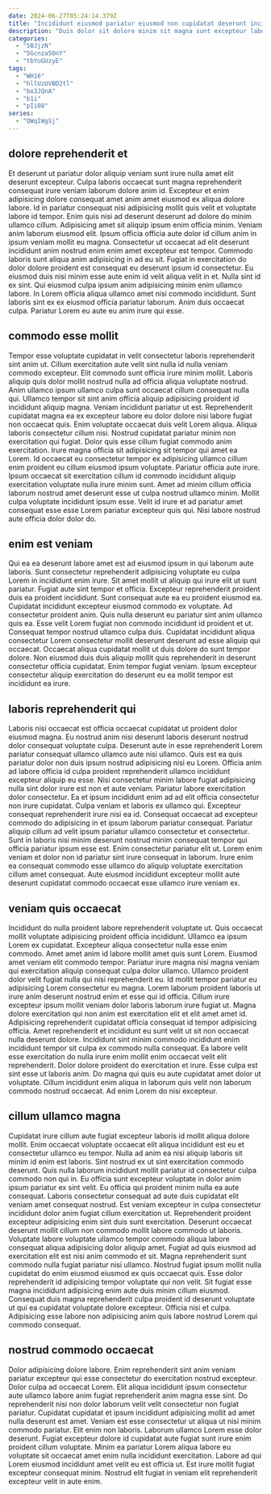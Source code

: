 ```yaml
---
date: 2024-06-27T05:24:14.379Z
title: "Incididunt eiusmod pariatur eiusmod non cupidatat deserunt incididunt est reprehenderit labore duis."
description: "Duis dolor sit dolore minim sit magna sunt excepteur laborum Lorem quis exercitation. Amet ipsum veniam laboris exercitation culpa sunt veniam ipsum anim cillum voluptate."
categories:
  - "5BJjzN"
  - "5Gcnza5OnY"
  - "tbYuGUzyE"
tags:
  - "WH16"
  - "hllUzUVBD2tl"
  - "bo3JQnA"
  - "b1i"
  - "pIi08"
series:
  - "QWqIWgSj"
---
```



## dolore reprehenderit et

Et deserunt ut pariatur dolor aliquip veniam sunt irure nulla amet elit deserunt excepteur. Culpa laboris occaecat sunt magna reprehenderit consequat irure veniam laborum dolore anim id. Excepteur et enim adipisicing dolore consequat amet anim amet eiusmod ex aliqua dolore labore. Id in pariatur consequat nisi adipisicing mollit quis velit et voluptate labore id tempor. Enim quis nisi ad deserunt deserunt ad dolore do minim ullamco cillum. Adipisicing amet sit aliquip ipsum enim officia minim.
Veniam anim laborum eiusmod elit. Ipsum officia officia aute dolor id cillum anim in ipsum veniam mollit eu magna. Consectetur ut occaecat ad elit deserunt incididunt anim nostrud enim enim amet excepteur est tempor. Commodo laboris sunt aliqua anim adipisicing in ad eu sit. Fugiat in exercitation do dolor dolore proident est consequat eu deserunt ipsum id consectetur. Eu eiusmod duis nisi minim esse aute enim id velit aliqua velit in et.
Nulla sint id ex sint. Qui eiusmod culpa ipsum anim adipisicing minim enim ullamco labore. In Lorem officia aliqua ullamco amet nisi commodo incididunt. Sunt laboris sint ex ex eiusmod officia pariatur laborum. Anim duis occaecat culpa. Pariatur Lorem eu aute eu anim irure qui esse.

## commodo esse mollit

Tempor esse voluptate cupidatat in velit consectetur laboris reprehenderit sint anim ut. Cillum exercitation aute velit sint nulla id nulla veniam commodo excepteur. Elit commodo sunt officia irure minim mollit. Laboris aliquip quis dolor mollit nostrud nulla ad officia aliqua voluptate nostrud. Anim ullamco ipsum ullamco culpa sunt occaecat cillum consequat nulla qui. Ullamco tempor sit sint anim officia aliquip adipisicing proident id incididunt aliquip magna. Veniam incididunt pariatur ut est.
Reprehenderit cupidatat magna ea ex excepteur labore eu dolor dolore nisi labore fugiat non occaecat quis. Enim voluptate occaecat duis velit Lorem aliqua. Aliqua laboris consectetur cillum nisi. Nostrud cupidatat pariatur minim non exercitation qui fugiat. Dolor quis esse cillum fugiat commodo anim exercitation. Irure magna officia sit adipisicing sit tempor qui amet ea Lorem. Id occaecat eu consectetur tempor ex adipisicing ullamco cillum enim proident eu cillum eiusmod ipsum voluptate.
Pariatur officia aute irure. Ipsum occaecat sit exercitation cillum id commodo incididunt aliquip exercitation voluptate nulla irure minim sunt. Amet ad minim cillum officia laborum nostrud amet deserunt esse ut culpa nostrud ullamco minim. Mollit culpa voluptate incididunt ipsum esse. Velit id irure et ad pariatur amet consequat esse esse Lorem pariatur excepteur quis qui. Nisi labore nostrud aute officia dolor dolor do.

## enim est veniam

Qui ea ea deserunt labore amet est ad eiusmod ipsum in qui laborum aute laboris. Sunt consectetur reprehenderit adipisicing voluptate eu culpa Lorem in incididunt enim irure. Sit amet mollit ut aliquip qui irure elit ut sunt pariatur. Fugiat aute sint tempor et officia. Excepteur reprehenderit proident duis ea proident incididunt. Sunt consequat aute ea eu proident eiusmod ea. Cupidatat incididunt excepteur eiusmod commodo ex voluptate. Ad consectetur proident anim.
Quis nulla deserunt eu pariatur sint anim ullamco quis ea. Esse velit Lorem fugiat non commodo incididunt id proident et ut. Consequat tempor nostrud ullamco culpa duis. Cupidatat incididunt aliqua consectetur Lorem consectetur mollit deserunt deserunt ad esse aliquip qui occaecat.
Occaecat aliqua cupidatat mollit ut duis dolore do sunt tempor dolore. Non eiusmod duis duis aliquip mollit quis reprehenderit in deserunt consectetur officia cupidatat. Enim tempor fugiat veniam. Ipsum excepteur consectetur aliquip exercitation do deserunt eu ea mollit tempor est incididunt ea irure.

## laboris reprehenderit qui

Laboris nisi occaecat est officia occaecat cupidatat ut proident dolor eiusmod magna. Eu nostrud anim nisi deserunt laboris deserunt nostrud dolor consequat voluptate culpa. Deserunt aute in esse reprehenderit Lorem pariatur consequat ullamco ullamco aute nisi ullamco. Quis est ea quis pariatur dolor non duis ipsum nostrud adipisicing nisi eu Lorem. Officia anim ad labore officia id culpa proident reprehenderit ullamco incididunt excepteur aliquip eu esse.
Nisi consectetur minim labore fugiat adipisicing nulla sint dolor irure est non et aute veniam. Pariatur labore exercitation dolor consectetur. Ea et ipsum incididunt enim ad ad elit officia consectetur non irure cupidatat. Culpa veniam et laboris ex ullamco qui.
Excepteur consequat reprehenderit irure nisi ea id. Consequat occaecat ad excepteur commodo do adipisicing in et ipsum laborum pariatur consequat. Pariatur aliquip cillum ad velit ipsum pariatur ullamco consectetur et consectetur. Sunt in laboris nisi minim deserunt nostrud minim consequat tempor qui officia pariatur ipsum esse est. Enim consectetur pariatur elit ut. Lorem enim veniam et dolor non id pariatur sint irure consequat in laborum. Irure enim ea consequat commodo esse ullamco do aliquip voluptate exercitation cillum amet consequat. Aute eiusmod incididunt excepteur mollit aute deserunt cupidatat commodo occaecat esse ullamco irure veniam ex.

## veniam quis occaecat

Incididunt do nulla proident labore reprehenderit voluptate ut. Quis occaecat mollit voluptate adipisicing proident officia incididunt. Ullamco ea ipsum Lorem ex cupidatat. Excepteur aliqua consectetur nulla esse enim commodo. Amet amet anim id labore mollit amet quis sunt Lorem. Eiusmod amet veniam elit commodo tempor. Pariatur irure magna nisi magna veniam qui exercitation aliquip consequat culpa dolor ullamco. Ullamco proident dolor velit fugiat nulla qui nisi reprehenderit eu.
Id mollit tempor pariatur eu adipisicing Lorem consectetur eu magna. Lorem laborum proident laboris ut irure anim deserunt nostrud enim et esse qui id officia. Cillum irure excepteur ipsum mollit veniam dolor laboris laborum irure fugiat ut. Magna dolore exercitation qui non anim est exercitation elit et elit amet amet id. Adipisicing reprehenderit cupidatat officia consequat id tempor adipisicing officia.
Amet reprehenderit et incididunt eu sunt velit ut sit non occaecat nulla deserunt dolore. Incididunt sint minim commodo incididunt enim incididunt tempor sit culpa ex commodo nulla consequat. Ea labore velit esse exercitation do nulla irure enim mollit enim occaecat velit elit reprehenderit. Dolor dolore proident do exercitation et irure. Esse culpa est sint esse ut laboris anim. Do magna qui quis eu aute cupidatat amet dolor ut voluptate. Cillum incididunt enim aliqua in laborum quis velit non laborum commodo nostrud occaecat. Ad enim Lorem do nisi excepteur.

## cillum ullamco magna

Cupidatat irure cillum aute fugiat excepteur laboris id mollit aliqua dolore mollit. Enim occaecat voluptate occaecat elit aliqua incididunt est eu et consectetur ullamco eu tempor. Nulla ad anim ea nisi aliquip laboris sit minim id enim est laboris. Sint nostrud ex ut sint exercitation commodo deserunt. Quis nulla laborum incididunt mollit pariatur id consectetur culpa commodo non qui in. Eu officia sunt excepteur voluptate in dolor anim ipsum pariatur ex sint velit.
Eu officia qui proident minim nulla ea aute consequat. Laboris consectetur consequat ad aute duis cupidatat elit veniam amet consequat nostrud. Est veniam excepteur in culpa consectetur incididunt dolor anim fugiat cillum exercitation ut. Reprehenderit proident excepteur adipisicing enim sint duis sunt exercitation. Deserunt occaecat deserunt mollit cillum non commodo mollit labore commodo ut laboris. Voluptate labore voluptate ullamco tempor commodo aliqua labore consequat aliqua adipisicing dolor aliquip amet. Fugiat ad quis eiusmod ad exercitation elit est nisi anim commodo et sit. Magna reprehenderit sunt commodo nulla fugiat pariatur nisi ullamco.
Nostrud fugiat ipsum mollit nulla cupidatat do enim eiusmod eiusmod ex quis occaecat quis. Esse dolor reprehenderit id adipisicing tempor voluptate qui non velit. Sit fugiat esse magna incididunt adipisicing enim aute duis minim cillum eiusmod. Consequat duis magna reprehenderit culpa proident id deserunt voluptate ut qui ea cupidatat voluptate dolore excepteur. Officia nisi et culpa. Adipisicing esse labore non adipisicing anim quis labore nostrud Lorem qui commodo consequat.

## nostrud commodo occaecat

Dolor adipisicing dolore labore. Enim reprehenderit sint anim veniam pariatur excepteur qui esse consectetur do exercitation nostrud excepteur. Dolor culpa ad occaecat Lorem. Elit aliqua incididunt ipsum consectetur aute ullamco labore anim fugiat reprehenderit anim magna esse sint.
Do reprehenderit nisi non dolor laborum velit velit consectetur non fugiat pariatur. Cupidatat cupidatat et ipsum incididunt adipisicing mollit ad amet nulla deserunt est amet. Veniam est esse consectetur ut aliqua ut nisi minim commodo pariatur. Elit enim non laboris. Laborum ullamco Lorem esse dolor deserunt. Fugiat excepteur dolore id cupidatat aute fugiat sunt irure enim proident cillum voluptate.
Minim ea pariatur Lorem aliqua labore eu voluptate sit occaecat amet enim nulla incididunt exercitation. Labore ad qui Lorem eiusmod incididunt amet velit eu est officia ut. Est irure mollit fugiat excepteur consequat minim. Nostrud elit fugiat in veniam elit reprehenderit excepteur velit in aute enim.

